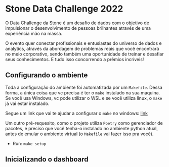 # Stone Data Challenge 2022

O Data Challenge da Stone é um desafio de dados com o objetivo de impulsionar o
desenvolvimento de pessoas brilhantes através de uma experiência mão na massa.

O evento quer conectar profissionais e entusiastas do universo de dados e analytics, através da abordagem de problemas reais que você encontrará no meio corporativo, sendo também uma oportunidade de treinar e desafiar seus conhecimentos. E tudo isso concorrendo a prêmios incríveis!

## Configurando o ambiente

Toda a configuração do ambiente foi automatizada por um `Makefile`. Dessa forma, a única coisa que vc precisa é ter o `make` instalado na sua máquina. Se você usa Windows, vc pode utilizar o WSL e se você utiliza linux, o `make` já vai estar instalado.

Segue um link que vai te ajudar a configurar o `make` no windows: [link](https://coffops.com/usando-comando-make-projetos-windows/)

Um outro pré-requesito, como o projeto utiliza `Poetry` como gerenciador de pacotes, é preciso que você tenha-o instalado no ambiente python atual, antes de emular o ambiente virtual (o `Makefile` vai fazer isso pra você).

- Run: `make setup`

## Inicializando o dashboard
